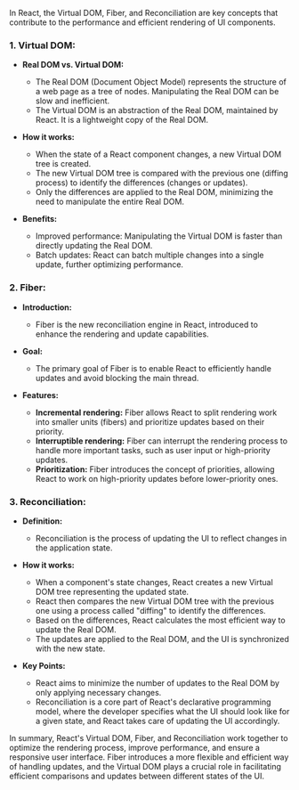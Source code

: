 

In React, the Virtual DOM, Fiber, and Reconciliation are key concepts that contribute to the performance and efficient rendering of UI components.

### 1. Virtual DOM:

- **Real DOM vs. Virtual DOM:**
  - The Real DOM (Document Object Model) represents the structure of a web page as a tree of nodes. Manipulating the Real DOM can be slow and inefficient.
  - The Virtual DOM is an abstraction of the Real DOM, maintained by React. It is a lightweight copy of the Real DOM.

- **How it works:**
  - When the state of a React component changes, a new Virtual DOM tree is created.
  - The new Virtual DOM tree is compared with the previous one (diffing process) to identify the differences (changes or updates).
  - Only the differences are applied to the Real DOM, minimizing the need to manipulate the entire Real DOM.

- **Benefits:**
  - Improved performance: Manipulating the Virtual DOM is faster than directly updating the Real DOM.
  - Batch updates: React can batch multiple changes into a single update, further optimizing performance.

### 2. Fiber:

- **Introduction:**
  - Fiber is the new reconciliation engine in React, introduced to enhance the rendering and update capabilities.

- **Goal:**
  - The primary goal of Fiber is to enable React to efficiently handle updates and avoid blocking the main thread.

- **Features:**
  - **Incremental rendering:** Fiber allows React to split rendering work into smaller units (fibers) and prioritize updates based on their priority.
  - **Interruptible rendering:** Fiber can interrupt the rendering process to handle more important tasks, such as user input or high-priority updates.
  - **Prioritization:** Fiber introduces the concept of priorities, allowing React to work on high-priority updates before lower-priority ones.

### 3. Reconciliation:

- **Definition:**
  - Reconciliation is the process of updating the UI to reflect changes in the application state.

- **How it works:**
  - When a component's state changes, React creates a new Virtual DOM tree representing the updated state.
  - React then compares the new Virtual DOM tree with the previous one using a process called "diffing" to identify the differences.
  - Based on the differences, React calculates the most efficient way to update the Real DOM.
  - The updates are applied to the Real DOM, and the UI is synchronized with the new state.

- **Key Points:**
  - React aims to minimize the number of updates to the Real DOM by only applying necessary changes.
  - Reconciliation is a core part of React's declarative programming model, where the developer specifies what the UI should look like for a given state, and React takes care of updating the UI accordingly.

In summary, React's Virtual DOM, Fiber, and Reconciliation work together to optimize the rendering process, improve performance, and ensure a responsive user interface. Fiber introduces a more flexible and efficient way of handling updates, and the Virtual DOM plays a crucial role in facilitating efficient comparisons and updates between different states of the UI.
